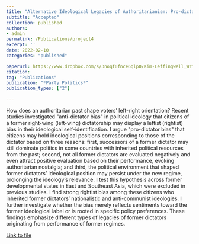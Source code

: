 ```yaml
---
title: "Alternative Ideological Legacies of Authoritarianism: Pro-dictator Bias in Post-developmental States (accepted at *Party Politics*)"
subtitle: "Accepted"
collection: published
authors: 
- admin
permalink: /Publications/project4
excerpt: ''
date: 2022-02-10
categories: "published"

paperurl: https://www.dropbox.com/s/3noqf0fnce6qlp0/Kim-Leffingwell_Writing_Sample3.pdf?dl=0
citation:
tag: "Publications"
publication: "*Party Politics*"
publication_types: ["2"]

---
```


How does an authoritarian past shape voters’ left-right orientation? Recent studies investigated "anti-dictator bias" in political ideology that citizens of a former right-wing (left-wing) dictatorship may display a leftist (rightist) bias in their ideological self-identification. I argue "pro-dictator bias" that citizens may hold ideological positions corresponding to those of the dictator based on three reasons: first, successors of a former dictator may still dominate politics in some countries with inherited political resources from the past; second, not all former dictators are evaluated negatively and even attract positive evaluation based on their performance, evoking authoritarian nostalgia; and third, the political environment that shaped former dictators’ ideological position may persist under the new regime, prolonging the ideology’s relevance. I test this hypothesis across former developmental states in East and Southeast Asia, which were excluded in previous studies. I find strong rightist bias among these citizens who inherited former dictators’ nationalistic and anti-communist ideologies. I further investigate whether the bias merely reflects sentiments toward the former ideological label or is rooted in specific policy preferences. These findings emphasize different types of legacies of former dictators originating from performance of former regimes. 

[Link to file](https://www.dropbox.com/s/3noqf0fnce6qlp0/Kim-Leffingwell_Writing_Sample3.pdf?dl=0)
